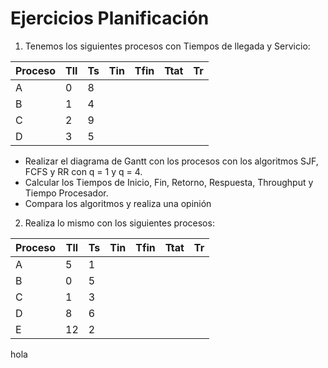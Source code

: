# Ejercicios Planificación

1. Tenemos los siguientes procesos con Tiempos de llegada y Servicio:

| Proceso | Tll | Ts | Tin | Tfin | Ttat | Tr |
|---------|-----|----|-----|------|------|----|
|    A    | 0   | 8  |     |      |      |    |
|    B    | 1   | 4  |     |      |      |    |
|    C    | 2   | 9  |     |      |      |    |
|    D    | 3   | 5  |     |      |      |    |

* Realizar el diagrama de Gantt con los procesos con los algoritmos SJF, FCFS y RR con q = 1 y q = 4.
* Calcular los Tiempos de Inicio, Fin, Retorno, Respuesta, Throughput y Tiempo Procesador.
* Compara los algoritmos y realiza una opinión

2. Realiza lo mismo con los siguientes procesos:

| Proceso | Tll | Ts | Tin | Tfin | Ttat | Tr |
|---------|-----|----|-----|------|------|----|
|    A    | 5   | 1  |     |      |      |    |
|    B    | 0   | 5  |     |      |      |    |
|    C    | 1   | 3  |     |      |      |    |
|    D    | 8   | 6  |     |      |      |    |
|    E    | 12  | 2  |     |      |      |    |

hola
 
